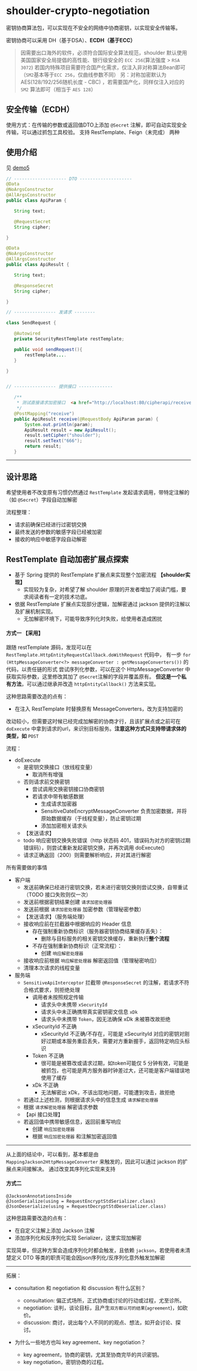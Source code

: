 # shoulder-crypto-negotiation

密钥协商算法包，可以实现在不安全的网络中协商密钥，以实现安全传输等。

密钥协商可以采用 DH（基于DSA）、**ECDH（基于ECC）**

> 因需要出口海外的软件，必须符合国际安全算法规范，shoulder 默认使用美国国家安全局提倡的高性能、银行级安全的 `ECC 256`(算法强度 > `RSA 3072`)
> 若国内特殊项目需要符合国产化需求，仅注入非对称算法Bean即可（`SM2`基本等于`ECC 256`，仅曲线参数不同）
> 另：对称加密默认为 AES(128/192/256随机长度 - CBC) ，若需要国产化，同样仅注入对应的 `SM2` 算法即可（相当于 `AES 128`）
    
## 安全传输（ECDH）
 
 使用方式：在传输的参数或返回值DTO上添加 `@Secret` 注解，即可自动实现安全传输，可以通过抓包工具校验。
  支持 RestTemplate、Feign（未完成） 两种
  
## 使用介绍

见 [demo5](https://gitee.com/ChinaLym/shoulder-framework-demo)

 ```java
// -------------------- DTO --------------------
@Data
@NoArgsConstructor
@AllArgsConstructor
public class ApiParam {

    String text;

    @RequestSecret
    String cipher;

}

@Data
@NoArgsConstructor
@AllArgsConstructor
public class ApiResult {

    String text;

    @ResponseSecret
    String cipher;

}

// ---------------- 发请求 --------

class SendRequest {

    @Autowired
    private SecurityRestTemplate restTemplate;

    public void sendRequest(){
        restTemplate....
    }

}


// ---------------- 提供接口 -------------

    /**
     * 测试直接请求加密接口  <a href="http://localhost:80/cipherapi/receive"/>
     */
    @PostMapping("receive")
    public ApiResult receive(@RequestBody ApiParam param) {
        System.out.println(param);
        ApiResult result = new ApiResult();
        result.setCipher("shoulder");
        result.setText("666");
        return result;
    }

```

----

## 设计思路

希望使用者不改变原有习惯仍然通过 `RestTemplate` 发起请求调用，带特定注解的（如 `@Secret`）字段自动加解密

流程整理：
- 请求前确保已经进行过密钥交换
- 最终发送的参数的敏感字段已经被加密
- 接收的响应中敏感字段自动解密
 

## RestTemplate 自动加密扩展点探索

- 基于 Spring 提供的 RestTemplate 扩展点来实现整个加密流程 **【shoulder实现】**
    - 实现较为复杂，对希望了解 shoulder 原理的开发者增加了阅读门槛，要求阅读者有一定的技术功底。
- 依据 RestTemplate 扩展点实现部分逻辑，加解密通过 jackson 提供的注解以及扩展机制实现。
    - 无加解密环境下，可能导致序列化时失败，给使用者造成困扰

#### 方式一 【采用】

跟随 restTemplate 源码，发现可以在 `RestTemplate.HttpEntityRequestCallback.doWithRequest` 代码中，
有一步 `for (HttpMessageConverter<?> messageConverter : getMessageConverters())` 的代码，以责任链的形式
尝试序列化参数，可以在这个 HttpMessageConverter 中获取实际参数，这里修改其加了 `@Secret`注解的字段并覆盖原有。
**但这是一个私有方法**，可以通过继承并改造 `httpEntityCallback()` 方法来实现。

这种思路需要改造的点有：
- 在注入 RestTemplate 时替换原有 MessageConverters，改为支持加密的

改动较小，但需要这时候已经完成加解密的协商才行，且该扩展点或之前可在 `doExecute` 中拿到请求的url，来识别目标服务。**注意这种方式只支持带请求体的类型，如** `POST`

流程：

- doExecute
    - 是密钥交换接口（放线程变量）
        - 取消所有增强
    - 否则请求前交换密钥
        - 尝试调用交换密钥接口协商密钥
        - 若请求中带有敏感数据
            - 生成请求加密器
            - SensitiveDateEncryptMessageConverter 负责加密数据，并将原始数据缓存（于线程变量），防止密钥过期
            - 添加加密相关请求头
    - 【发送请求】
    - todo 响应密钥交换失败错误（http 状态码 401，错误码为对方的密钥过期错误码），则尝试重新发起密钥交换，并再次调用 doExecute()
    - 请求正确返回（200）则需要解析响应，并对其进行解密
    
所有需要做的事情
- 客户端
    - 发送前确保已经进行密钥交换，若未进行密钥交换则尝试交换，自带重试（TODO 接口失败则仅一次）
    - 发送前根据密钥结果创建 `请求加密处理器`
    - 发送前根据 `请求加密处理器` 加密参数（管理秘密参数）
    - 【发送请求】（服务端处理）
    - 接收响应前在拦截器中根据响应的 Header 信息
        - 存在强制重新协商标识（服务器密钥协商结果缓存丢失）：
            - 删除与目标服务的相关密钥交换缓存，重新执行**整个流程**
        - 不存在强制重新协商标识（正常流程）：
            - 创建 `响应解密处理器`
    - 接收响应前根据 `响应解密处理器` 解密返回值（管理秘密响应）
    - 清理本次请求的线程变量
- 服务端
    - `SensitiveApiInterceptor` 拦截带 `@ResponseSecret` 的注解，若请求不符合格式要求，则拒绝处理
        - 调用者未按照规定传输
            - 请求头中未携带 `xSecurityId`
            - 请求头中未正确携带真实密钥密文信息 `xDk`
            - 请求头中未携带 `Token`，因无法确保 xDk 未被篡改故拒绝
        - xSecurityId 不正确
            - xSecurityId 不正确/不存在，可能是 xSecurityId 对应的密钥对刚好过期或本服务重启丢失，需要对方重新握手，返回特定响应头标识
        - Token 不正确
            - 很可能是被篡改或请求过期，如token可能仅 5 分钟有效，可能是被抓包，也可能是两方服务器时钟差过大，还可能是客户端错误地使用了缓存
        - xDk 不正确
            - 无法解密出 xDk，不该出现地问题，可能遭到攻击，故拒绝
    - 若通过上述检测，则根据请求头中的信息生成 `请求解密处理器`
    - 根据 `请求解密处理器` 解密请求参数
    - 【api 接口处理】
    - 若返回值中携带敏感信息，返回前重写响应
        - 创建 `响应加密处理器`
        - 根据 `响应加密处理器` 和注解加密返回值


---

从上面的结论中，可以看到，基本都是由 `MappingJackson2HttpMessageConverter` 来触发的，因此可以通过 jackson 的扩展点来间接解决。
通过改变其序列化实现来支持

#### 方式二

```
@JacksonAnnotationsInside
@JsonSerialize(using = RequestEncryptStdSerializer.class)
@JsonDeserialize(using = RequestDecryptStdDeserializer.class)
```

这种思路需要改造的点有：
- 在自定义注解上添加 Jackson 注解
- 添加序列化和反序列化实现 Serializer，这里实现加解密

实现简单，但这种方案会造成序列化时都会触发，且依赖 `jackson`，若使用者未清楚定义 DTO 等类的职责可能会因json序列化/反序列化意外触发加解密

---

拓展：

- consultation 和 negotiation 和 discussion 有什么区别？
    - consultation: 偏正式场所，正式协商或讨论的行动或过程，尤至诊所。
    - negotiation: 谈判，谈论目标，且产生`双方都认可的结果`(`agreement`)，如砍价。
    - discussion: 商讨，说出每个人不同的的观点、想法，如开会讨论、探讨。

- 为什么一些地方也叫 key agreement、key negotiation？
    - key agreement，协商的密钥，尤其至协商完毕的共识密钥。
    - key negotiation，密钥协商的过程。



